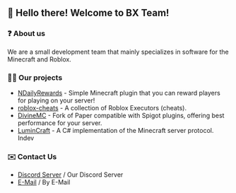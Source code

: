 ## :wave: Hello there! Welcome to BX Team!

### ❓ About us
We are a small development team that mainly specializes in software for the Minecraft and Roblox.

### 👨‍💻 Our projects
- [NDailyRewards](https://github.com/BX-Team/NDailyRewards) - Simple Minecraft plugin that you can reward players for playing on your server!
- [roblox-cheats](https://github.com/NONPLAYT/roblox-cheats) - A collection of Roblox Executors (cheats).
- [DivineMC](https://github.com/DivineMC/DivineMC) - Fork of Paper compatible with Spigot plugins, offering best performance for your server.
- [LuminCraft](https://github.com/DivineMC/LuminCraft) - A C# implementation of the Minecraft server protocol. Indev

### ✉️ Contact Us
- [Discord Server](https://discord.gg/p7cxhw7E2M) / Our Discord Server
- [E-Mail](mailto:support@bxteam.gq) / By E-Mail
